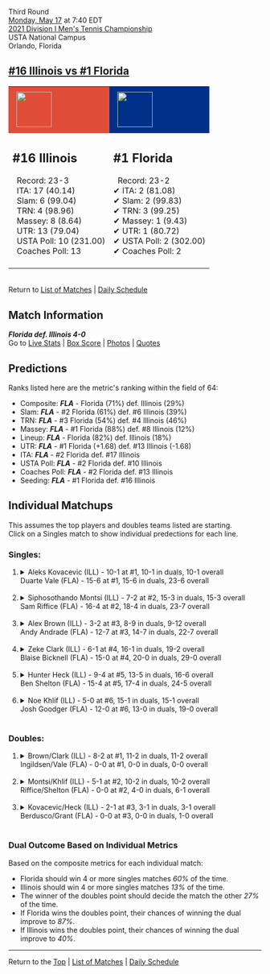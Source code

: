 Third Round[](#top)<a name="top"></a>  
[Monday, May 17](../../schedule/05-17.md) at 7:40 EDT  
[2021 Division I Men's Tennis Championship](../index.md)  
USTA National Campus  
Orlando, Florida  
## [#16 Illinois vs #1 Florida](https://www.ncaa.com/game/5833418)  

<table><tr style="background-color: #d9d9d9 !important"><td style="background-color: #E04E39 !important"><img src="https://www.ncaa.com/sites/default/files/images/logos/schools/i/illinois.70.png" width="70" height="70" style="padding: 8px;" /></td><td style="background-color: #003087 !important"><img src="https://www.ncaa.com/sites/default/files/images/logos/schools/f/florida.70.png" width="70" height="70" style="padding: 8px;" /></td></tr><tr>
<td>  

<h2>#16 Illinois</h2>  
&nbsp; Record: 23-3<br>  
&nbsp; ITA: 17 (40.14)<br>  
&nbsp; Slam: 6 (99.04)<br>  
&nbsp; TRN: 4 (98.96)<br>  
&nbsp; Massey: 8 (8.64)<br>  
&nbsp; UTR: 13 (79.04)<br>  
&nbsp; USTA Poll: 10 (231.00)<br>  
&nbsp; Coaches Poll: 13<br>  
<br>  

</td>
<td>  

<h2>#1 Florida</h2>  
&nbsp; Record: 23-2<br>  
&#10004; ITA: 2 (81.08)<br>  
&#10004; Slam: 2 (99.83)<br>  
&#10004; TRN: 3 (99.25)<br>  
&#10004; Massey: 1 (9.43)<br>  
&#10004; UTR: 1 (80.72)<br>  
&#10004; USTA Poll: 2 (302.00)<br>  
&#10004; Coaches Poll: 2<br>  
<br>  

</td>
</tr></table>  


<br>Return to [List of Matches](../index.md) &#124; [Daily Schedule](../../schedule/05-17.md)

## Match Information  
***Florida def. Illinois 4-0***  
Go to [Live Stats](http://scores.tennisticker.de/usa/ustanc/conf/league/sb.html?tournid=781&clubid=251-298&cn1=Florida&cn2=Illinois&ci1=251&ci2=298&lid=82) | [Box Score](https://www.ustanationalcampus.com/content/dam/nationalcampus/collegiate/ncaa2021/pdf/M16UFILL.pdf) | [Photos](https://www.ustanationalcampus.com/en/home/news/2021-mens-round-of-16-7-pm-photos.html) | [Quotes](https://www.ustanationalcampus.com/content/dam/nationalcampus/collegiate/ncaa2021/pdf/M16UFILLQuotes.pdf)  

## Predictions  

Ranks listed here are the metric's ranking within the field of 64:  
- Composite: ***FLA*** - Florida (71%) def. Illinois (29%)  
- Slam: ***FLA*** - #2 Florida (61%) def. #6 Illinois (39%)  
- TRN: ***FLA*** - #3 Florida (54%) def. #4 Illinois (46%)  
- Massey: ***FLA*** - #1 Florida (88%) def. #8 Illinois (12%)  
- Lineup: ***FLA*** - Florida (82%) def. Illinois (18%)  
- UTR: ***FLA*** - #1 Florida (+1.68) def. #13 Illinois (-1.68)  
- ITA: ***FLA*** - #2 Florida def. #17 Illinois  
- USTA Poll: ***FLA*** - #2 Florida def. #10 Illinois  
- Coaches Poll: ***FLA*** - #2 Florida def. #13 Illinois  
- Seeding: ***FLA*** - #1 Florida def. #16 Illinois  

## Individual Matchups  
This assumes the top players and doubles teams listed are starting.  
Click on a Singles match to show individual predections for each line.  

### Singles:  

<ol>
<li><details>
<summary markdown="span">Aleks Kovacevic (ILL) - 10-1 at #1, 10-1 in duals, 10-1 overall<br>Duarte Vale (FLA) - 15-6 at #1, 15-6 in duals, 23-6 overall</summary>
<h4>Predictions</h4><ul>
<li>Composite: <b><i>ILL</i></b> - Kovacevic (76%) def. Vale (24%)</li>  
<li>Slam: <b><i>ILL</i></b> - Kovacevic (74%) def. Vale (26%)</li>  
<li>TRN: <b><i>ILL</i></b> - Kovacevic (75%) def. Vale (25%)</li>  
<li>Massey: <b><i>ILL</i></b> - Kovacevic (73%) def. Vale (27%)</li>  
<li>UTR: <b><i>ILL</i></b> - Kovacevic (80%) def. Vale (20%)</li>  
<li>ITA: <b><i>FLA</i></b> - Vale (54.01) def. Kovacevic (4.00)</li>  
</ul>
</details>&nbsp;</li>
<li><details>
<summary markdown="span">Siphosothando Montsi (ILL) - 7-2 at #2, 15-3 in duals, 15-3 overall<br>Sam Riffice (FLA) - 16-4 at #2, 18-4 in duals, 23-7 overall</summary>
<h4>Predictions</h4><ul>
<li>Composite: <b><i>FLA</i></b> - Riffice (57%) def. Montsi (43%)</li>  
<li>Slam: <b><i>FLA</i></b> - Riffice (50%) def. Montsi (50%)</li>  
<li>TRN: <b><i>ILL</i></b> - Montsi (53%) def. Riffice (47%)</li>  
<li>Massey: <b><i>FLA</i></b> - Riffice (56%) def. Montsi (44%)</li>  
<li>UTR: <b><i>FLA</i></b> - Riffice (77%) def. Montsi (23%)</li>  
<li>ITA: <b><i>FLA</i></b> - Riffice (49.68) def. Montsi (4.79)</li>  
</ul>
</details>&nbsp;</li>
<li><details>
<summary markdown="span">Alex Brown (ILL) - 3-2 at #3, 8-9 in duals, 9-12 overall<br>Andy Andrade (FLA) - 12-7 at #3, 14-7 in duals, 22-7 overall</summary>
<h4>Predictions</h4><ul>
<li>Composite: <b><i>FLA</i></b> - Andrade (83%) def. Brown (17%)</li>  
<li>Slam: <b><i>FLA</i></b> - Andrade (73%) def. Brown (27%)</li>  
<li>TRN: <b><i>FLA</i></b> - Andrade (86%) def. Brown (14%)</li>  
<li>Massey: <b><i>FLA</i></b> - Andrade (85%) def. Brown (15%)</li>  
<li>UTR: <b><i>FLA</i></b> - Andrade (90%) def. Brown (10%)</li>  
<li>ITA: <b><i>FLA</i></b> - Andrade (32.71) def. Brown (1.47)</li>  
</ul>
</details>&nbsp;</li>
<li><details>
<summary markdown="span">Zeke Clark (ILL) - 6-1 at #4, 16-1 in duals, 19-2 overall<br>Blaise Bicknell (FLA) - 15-0 at #4, 20-0 in duals, 29-0 overall</summary>
<h4>Predictions</h4><ul>
<li>Composite: <b><i>FLA</i></b> - Bicknell (64%) def. Clark (36%)</li>  
<li>Slam: <b><i>FLA</i></b> - Bicknell (53%) def. Clark (47%)</li>  
<li>TRN: <b><i>FLA</i></b> - Bicknell (73%) def. Clark (27%)</li>  
<li>Massey: <b><i>FLA</i></b> - Bicknell (57%) def. Clark (43%)</li>  
<li>UTR: <b><i>FLA</i></b> - Bicknell (72%) def. Clark (28%)</li>  
<li>ITA: <b><i>FLA</i></b> - Bicknell (15.89) def. Clark (6.43)</li>  
</ul>
</details>&nbsp;</li>
<li><details>
<summary markdown="span">Hunter Heck (ILL) - 9-4 at #5, 13-5 in duals, 16-6 overall<br>Ben Shelton (FLA) - 15-4 at #5, 17-4 in duals, 24-5 overall</summary>
<h4>Predictions</h4><ul>
<li>Composite: <b><i>FLA</i></b> - Shelton (73%) def. Heck (27%)</li>  
<li>Slam: <b><i>FLA</i></b> - Shelton (66%) def. Heck (34%)</li>  
<li>TRN: <b><i>FLA</i></b> - Shelton (69%) def. Heck (31%)</li>  
<li>Massey: <b><i>FLA</i></b> - Shelton (67%) def. Heck (33%)</li>  
<li>UTR: <b><i>FLA</i></b> - Shelton (88%) def. Heck (12%)</li>  
<li>ITA: <b><i>FLA</i></b> - Shelton (3.20) def. Heck (2.36)</li>  
</ul>
</details>&nbsp;</li>
<li><details>
<summary markdown="span">Noe Khlif (ILL) - 5-0 at #6, 15-1 in duals, 15-1 overall<br>Josh Goodger (FLA) - 12-0 at #6, 13-0 in duals, 19-0 overall</summary>
<h4>Predictions</h4><ul>
<li>Composite: <b><i>FLA</i></b> - Goodger (71%) def. Khlif (29%)</li>  
<li>Slam: <b><i>FLA</i></b> - Goodger (66%) def. Khlif (34%)</li>  
<li>TRN: <b><i>FLA</i></b> - Goodger (74%) def. Khlif (26%)</li>  
<li>Massey: <b><i>FLA</i></b> - Goodger (68%) def. Khlif (32%)</li>  
<li>UTR: <b><i>FLA</i></b> - Goodger (75%) def. Khlif (25%)</li>  
<li>ITA: <b><i>FLA</i></b> - Goodger (8.31) def. Khlif (3.59)</li>  
</ul>
</details>&nbsp;</li>
</ol>

### Doubles:  

<ol>
<li><details>
<summary markdown="span">Brown/Clark (ILL) - 8-2 at #1, 11-2 in duals, 11-2 overall<br>Ingildsen/Vale (FLA) - 0-0 at #1, 0-0 in duals, 0-0 overall</summary>
<br>Sorry, we don't have any metrics for this match
</details>&nbsp;</li>
<li><details>
<summary markdown="span">Montsi/Khlif (ILL) - 5-1 at #2, 10-2 in duals, 10-2 overall<br>Riffice/Shelton (FLA) - 0-0 at #2, 4-0 in duals, 6-1 overall</summary>
<br>Sorry, we don't have any metrics for this match
</details>&nbsp;</li>
<li><details>
<summary markdown="span">Kovacevic/Heck (ILL) - 2-1 at #3, 3-1 in duals, 3-1 overall<br>Berdusco/Grant (FLA) - 0-0 at #3, 0-0 in duals, 1-0 overall</summary>
<br>Sorry, we don't have any metrics for this match
</details>&nbsp;</li>
</ol>

### Dual Outcome Based on Individual Metrics  
  
Based on the composite metrics for each individual match:  
- Florida should win 4 or more singles matches *60%* of the time.  
- Illinois should win 4 or more singles matches *13%* of the time.  
- The winner of the doubles point should decide the match the other *27%* of the time.  
- If Florida wins the doubles point, their chances of winning the dual improve to *87%*.  
- If Illinois wins the doubles point, their chances of winning the dual improve to *40%*.  
  
------

Return to the [Top](#top) &#124; [List of Matches](../index.md) &#124; [Daily Schedule](../../schedule/05-17.md)  

